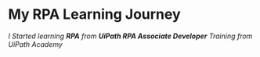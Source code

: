 # My RPA Learning Journey


*I Started learning **RPA** from **UiPath RPA Associate Developer** Training from UiPath Academy*

